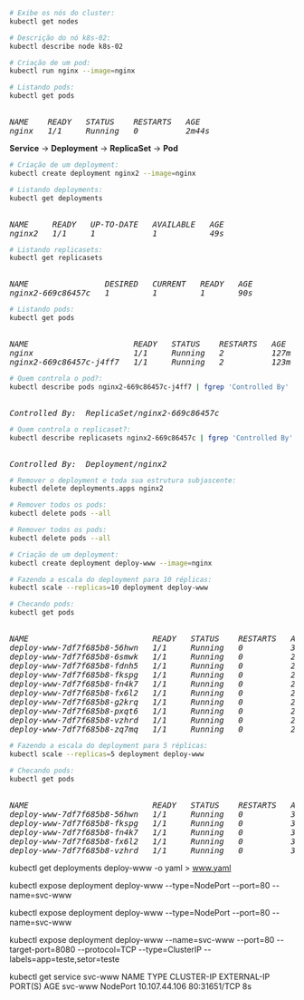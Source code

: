 ```bash
# Exibe os nós do cluster:
kubectl get nodes
```



```bash
# Descrição do nó k8s-02:
kubectl describe node k8s-02
```



```bash
# Criação de um pod:
kubectl run nginx --image=nginx
```



```bash
# Listando pods:
kubectl get pods
```
<pre><i>
NAME    READY   STATUS    RESTARTS   AGE
nginx   1/1     Running   0          2m44s
</i></pre>



**Service** &rarr; **Deployment** &rarr; **ReplicaSet** &rarr; **Pod**



```bash
# Criação de um deployment:
kubectl create deployment nginx2 --image=nginx
```



```bash
# Listando deployments:
kubectl get deployments
```
<pre><i>
NAME     READY   UP-TO-DATE   AVAILABLE   AGE
nginx2   1/1     1            1           49s
</i></pre>



```bash
# Listando replicasets:
kubectl get replicasets
```
<pre><i>
NAME                DESIRED   CURRENT   READY   AGE
nginx2-669c86457c   1         1         1       90s
</i></pre>




```bash
# Listando pods:
kubectl get pods
```
<pre><i>
NAME                      READY   STATUS    RESTARTS   AGE
nginx                     1/1     Running   2          127m
nginx2-669c86457c-j4ff7   1/1     Running   2          123m
</i></pre>



```bash
# Quem controla o pod?:
kubectl describe pods nginx2-669c86457c-j4ff7 | fgrep 'Controlled By'
```
<pre><i>
Controlled By:  ReplicaSet/nginx2-669c86457c
</i></pre>



```bash
# Quem controla o replicaset?:
kubectl describe replicasets nginx2-669c86457c | fgrep 'Controlled By'
```
<pre><i>
Controlled By:  Deployment/nginx2
</i></pre>



```bash
# Remover o deployment e toda sua estrutura subjascente:
kubectl delete deployments.apps nginx2
```



```bash
# Remover todos os pods:
kubectl delete pods --all
```



```bash
# Remover todos os pods:
kubectl delete pods --all
```



```bash
# Criação de um deployment:
kubectl create deployment deploy-www --image=nginx
```



```bash
# Fazendo a escala do deployment para 10 réplicas:
kubectl scale --replicas=10 deployment deploy-www
```



```bash
# Checando pods:
kubectl get pods
```
<pre><i>
NAME                          READY   STATUS    RESTARTS   AGE
deploy-www-7df7f685b8-56hwn   1/1     Running   0          31m
deploy-www-7df7f685b8-6smwk   1/1     Running   0          2m
deploy-www-7df7f685b8-fdnh5   1/1     Running   0          2m
deploy-www-7df7f685b8-fkspg   1/1     Running   0          2m
deploy-www-7df7f685b8-fn4k7   1/1     Running   0          2m
deploy-www-7df7f685b8-fx6l2   1/1     Running   0          2m
deploy-www-7df7f685b8-g2krq   1/1     Running   0          2m
deploy-www-7df7f685b8-pxqt6   1/1     Running   0          2m
deploy-www-7df7f685b8-vzhrd   1/1     Running   0          2m
deploy-www-7df7f685b8-zq7mq   1/1     Running   0          2m
</i></pre>



```bash
# Fazendo a escala do deployment para 5 réplicas:
kubectl scale --replicas=5 deployment deploy-www
```



```bash
# Checando pods:
kubectl get pods
```
<pre><i>
NAME                          READY   STATUS    RESTARTS   AGE
deploy-www-7df7f685b8-56hwn   1/1     Running   0          33m
deploy-www-7df7f685b8-fkspg   1/1     Running   0          3m47s
deploy-www-7df7f685b8-fn4k7   1/1     Running   0          3m47s
deploy-www-7df7f685b8-fx6l2   1/1     Running   0          3m47s
deploy-www-7df7f685b8-vzhrd   1/1     Running   0          3m47s
</i></pre>



kubectl get deployments deploy-www -o yaml > www.yaml

kubectl expose deployment deploy-www --type=NodePort --port=80 --name=svc-www


kubectl expose deployment deploy-www --type=NodePort --port=80 --name=svc-www


kubectl expose deployment deploy-www --name=svc-www --port=80 --target-port=8080 --protocol=TCP --type=ClusterIP --labels=app=teste,setor=teste


kubectl get service svc-www 
NAME      TYPE       CLUSTER-IP      EXTERNAL-IP   PORT(S)        AGE
svc-www   NodePort   10.107.44.106   <none>        80:31651/TCP   8s